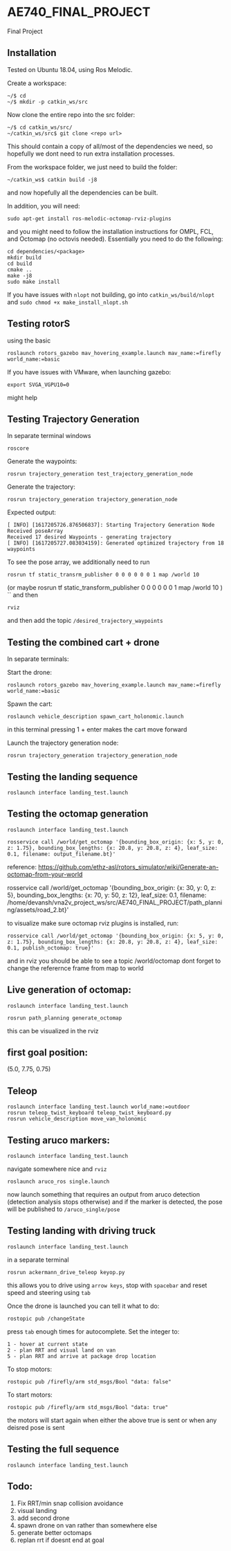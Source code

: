 # AE740_FINAL_PROJECT
Final Project

## Installation

Tested on Ubuntu 18.04, using Ros Melodic.

Create a workspace:
```
~/$ cd
~/$ mkdir -p catkin_ws/src
```
Now clone the entire repo into the src folder:
```
~/$ cd catkin_ws/src/
~/catkin_ws/src$ git clone <repo url>
```
This should contain a copy of all/most of the dependencies we need, so hopefully we dont need to run extra installation processes. 

From the workspace folder, we just need to build the folder:
```
~/catkin_ws$ catkin build -j8
```

and now hopefully all the dependencies can be built.

In addition, you will need:

```
sudo apt-get install ros-melodic-octomap-rviz-plugins
```

and you might need to follow the installation instructions for OMPL, FCL, and Octomap (no octovis needed). Essentially you need to do the following:
```
cd dependencies/<package>
mkdir build
cd build
cmake ..
make -j8
sudo make install
```

If you have issues with `nlopt` not building, go into `catkin_ws/build/nlopt` and `sudo chmod +x make_install_nlopt.sh`

## Testing rotorS

using the basic 

```
roslaunch rotors_gazebo mav_hovering_example.launch mav_name:=firefly world_name:=basic
```

If you have issues with VMware, when launching gazebo:
```
export SVGA_VGPU10=0
```
might help



## Testing Trajectory Generation
In separate terminal windows
```
roscore
```

Generate the waypoints:
```
rosrun trajectory_generation test_trajectory_generation_node
```

Generate the trajectory:
```
rosrun trajectory_generation trajectory_generation_node 
```


Expected output:
```
[ INFO] [1617205726.876506837]: Starting Trajectory Generation Node
Received poseArray 
Received 17 desired Waypoints - generating trajectory
[ INFO] [1617205727.083034159]: Generated optimized trajectory from 18 waypoints
```

To see the pose array, we additionally need to run
```
rosrun tf static_transrm_publisher 0 0 0 0 0 0 1 map /world 10
```
(or maybe 
rosrun tf static_transform_publisher 0 0 0 0 0 0 1 map /world 10
)
``
and then
```
rviz
```

and then add the topic `/desired_trajectory_waypoints`



## Testing the combined cart + drone
In separate terminals:

Start the drone:
```
roslaunch rotors_gazebo mav_hovering_example.launch mav_name:=firefly world_name:=basic
```

Spawn the cart:
```
roslaunch vehicle_description spawn_cart_holonomic.launch 
```
in this terminal pressing 1 + enter makes the cart move forward

Launch the trajectory generation node:
```
rosrun trajectory_generation trajectory_generation_node 
```


## Testing the landing sequence
```
roslaunch interface landing_test.launch
```

## Testing the octomap generation
```
roslaunch interface landing_test.launch
```
```
rosservice call /world/get_octomap '{bounding_box_origin: {x: 5, y: 0, z: 1.75}, bounding_box_lengths: {x: 20.8, y: 20.8, z: 4}, leaf_size: 0.1, filename: output_filename.bt}'
```
reference: 
https://github.com/ethz-asl/rotors_simulator/wiki/Generate-an-octomap-from-your-world

rosservice call /world/get_octomap '{bounding_box_origin: {x: 30, y: 0, z: 5}, bounding_box_lengths: {x: 70, y: 50, z: 12}, leaf_size: 0.1, filename: /home/devansh/vna2v_project_ws/src/AE740_FINAL_PROJECT/path_planning/assets/road_2.bt}'

to visualize make sure octomap rviz plugins is installed, run:
```
rosservice call /world/get_octomap '{bounding_box_origin: {x: 5, y: 0, z: 1.75}, bounding_box_lengths: {x: 20.8, y: 20.8, z: 4}, leaf_size: 0.1, publish_octomap: true}'
```
and in rviz you should be able to see a topic /world/octomap 
dont forget to change the referernce frame from map to world


## Live generation of octomap:
```
roslaunch interface landing_test.launch
```

```
rosrun path_planning generate_octomap
```
this can be visualized in the rviz


## first goal position:
(5.0, 7.75, 0.75)

## Teleop
```
roslaunch interface landing_test.launch world_name:=outdoor
rosrun teleop_twist_keyboard teleop_twist_keyboard.py
rosrun vehicle_description move_van_holonomic
```


## Testing aruco markers:
```
roslaunch interface landing_test.launch
```

navigate somewhere nice and `rviz`

```
roslaunch aruco_ros single.launch
```
now launch something that requires an output from aruco detection (detection analysis stops otherwise)
and if the marker is detected, the pose will be published to `/aruco_single/pose`




## Testing landing with driving truck

```
roslaunch interface landing_test.launch
```
in a separate terminal
```
rosrun ackermann_drive_teleop keyop.py
```
this allows you to drive using `arrow keys`, stop with `spacebar` and reset speed and steering using `tab` 

Once the drone is launched you can tell it what to do:
```
rostopic pub /changeState
```
press `tab` enough times for autocomplete. 
Set the integer to:
```
1 - hover at current state
2 - plan RRT and visual land on van
5 - plan RRT and arrive at package drop location
```

To stop motors:
```
rostopic pub /firefly/arm std_msgs/Bool "data: false" 
```

To start motors:
```
rostopic pub /firefly/arm std_msgs/Bool "data: true"
```

the motors will start again when either the above true is sent or when any deisred pose is sent 



## Testing the full sequence
```
roslaunch interface landing_test.launch
```


## Todo:
1. Fix RRT/min snap collision avoidance
2. visual landing
3. add second drone
4. spawn drone on van rather than somewhere else
5. generate better octomaps
6. replan rrt if doesnt end at goal
